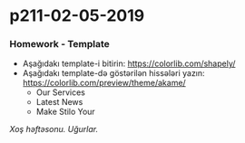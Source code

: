 # p211-02-05-2019

### Homework - Template
- Aşağıdakı template-i bitirin:
  https://colorlib.com/shapely/
- Aşağıdakı template-də göstərilən hissələri yazın:
  https://colorlib.com/preview/theme/akame/
  - Our Services
  - Latest News
  - Make Stilo Your

*Xoş həftəsonu. Uğurlar.*
